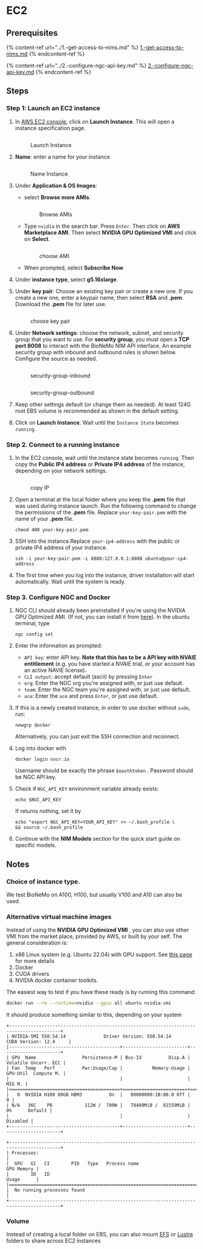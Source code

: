 # EC2

## Prerequisites

{% content-ref url="../1.-get-access-to-nims.md" %}
[1.-get-access-to-nims.md](../1.-get-access-to-nims.md)
{% endcontent-ref %}

{% content-ref url="../2.-configure-ngc-api-key.md" %}
[2.-configure-ngc-api-key.md](../2.-configure-ngc-api-key.md)
{% endcontent-ref %}

## Steps

### Step 1: Launch an EC2 instance

1.  In [AWS EC2 console](https://us-east-1.console.aws.amazon.com/ec2/home?region=us-east-1), click on **Launch Instance**. This will open a instance specification page.

    <figure><img src="../../.gitbook/assets/images/ec2-launch-instance.jpg" alt=""><figcaption><p>Launch Instance</p></figcaption></figure>
2.  **Name**: enter a name for your instance

    <figure><img src="../../.gitbook/assets/images/ec2-name-instance.jpg" alt=""><figcaption><p>Name Instance</p></figcaption></figure>
3. Under **Application & OS Images**:
   *   select **Browse more AMIs**.

       <figure><img src="../../.gitbook/assets/images/ec2-browse-ami.jpg" alt=""><figcaption><p>Browse AMIs</p></figcaption></figure>
   *   Type `nvidia` in the search bar. Press `Enter`. Then click on **AWS Marketplace AMI**. Then select **NVIDIA GPU Optimized VMI** and click on **Select**.

       <figure><img src="../../.gitbook/assets/images/ec2-choose-ami.jpg" alt=""><figcaption><p>choose AMI</p></figcaption></figure>
   * When prompted, select **Subscribe Now**
4. Under **instance type**, select **g5.16xlarge**.
5.  Under **key pair**: Choose an existing key pair or create a new one. If you create a new one, enter a keypair name, then select **RSA** and **.pem**. Download the **.pem** file for later use.

    <figure><img src="../../.gitbook/assets/images/ec2-keypairs.jpg" alt=""><figcaption><p>choose key pair</p></figcaption></figure>
6.  Under **Network settings**: choose the network, subnet, and security group that you want to use. For **security group**, you must open a **TCP port 8008** to interact with the BioNeMo NIM API interface. An example security group with inbound and outbound rules is shown below. Configure the source as needed.&#x20;

    <figure><img src="../../.gitbook/assets/ec2-security-group-inbound.jpg" alt=""><figcaption><p>security-group-inbound</p></figcaption></figure>

    <figure><img src="../../.gitbook/assets/ec2-security-group-outbound.jpg" alt=""><figcaption><p>security-group-outbound</p></figcaption></figure>
7. Keep other settings default (or change them as needed). At least 124G root EBS volume is recommended as shown in the default setting.
8. Click on **Launch Instance**. Wait until the `Instance State` becomes `running`.

### Step 2. Connect to a running instance

1.  In the EC2 console, wait until the instance state becomes `running`. Then copy the **Public IP4 address** or **Private IP4 address** of the instance, depending on your network settings.

    <figure><img src="../../.gitbook/assets/images/ec2-copy-ip.jpg" alt=""><figcaption><p>copy IP</p></figcaption></figure>
2.  Open a terminal at the local folder where you keep the **.pem** file that was used during instance launch. Run the following command to change the permissions of the **.pem** file. Replace `your-key-pair.pem` with the name of your **.pem** file.

    ```shell
    chmod 400 your-key-pair.pem
    ```
3.  SSH into the instance.Replace `your-ip4-address` with the public or private IP4 address of your instance.

    ```shell
    ssh -i your-key-pair.pem -L 8888:127.0.0.1:8888 ubuntu@your-ip4-address
    ```
4. The first time when you log into the instance, driver installation will start automatically. Wait until the system is ready.

### Step 3. Configure NGC and Docker

1.  NGC CLI should already been preinstalled if you're using the NVIDIA GPU Optimized AMI. (If not, you can install it from [here](https://org.ngc.nvidia.com/setup/installers/cli)).  In the ubuntu terminal, type

    ```shell
    ngc config set
    ```
2. Enter the information as prompted:
   * `API key`: enter API key. **Note that this has to be a API key with NVAIE entitlement** (e.g. you have started a NVAIE trial, or your account has an active NAVIE license)**.**&#x20;
   * `CLI output`: accept default (ascii) by pressing `Enter`
   * `org`: Enter the NGC org you're assigned with, or just use default.&#x20;
   * `team`: Enter the NGC team you're assigned with, or just use default.&#x20;
   * `ace`: Enter the `ace` and press `Enter`, or just use default.&#x20;
3.  If this is a newly created instance, in order to use docker without `sudo`, run:

    ```shell
    newgrp docker
    ```

    Alternatively, you can just exit the SSH connection and reconnect.&#x20;
4.  Log into docker with&#x20;

    ```shell
    docker login nvcr.io
    ```

    Username should be exactly the phrase `$oauthtoken` . Password should be NGC API key.&#x20;
5.  Check if `NGC_API_KEY` environment variable already exists:&#x20;

    ```shell
    echo $NGC_API_KEY
    ```

    If returns nothing, set it by

    ```shell
    echo "export NGC_API_KEY=YOUR_API_KEY" >> ~/.bash_profile \
    && source ~/.bash_profile
    ```
6. Continue with the **NIM Models** section for the quick start guide on specific models.&#x20;



## Notes

### Choice of instance type.

We test BioNeMo on A100, H100, but usually V100 and A10 can also be used.

### Alternative virtual machine images

Instead of using the  **NVIDIA GPU Optimized VMI** , you can also use other VMI from the market place, provided by AWS, or built by your self. The general consideration is:&#x20;

1. x86 Linux system (e.g. Ubuntu 22.04) with GPU support. See [this page](https://docs.nvidia.com/bionemo-framework/latest/pre-reqs.html) for more details
2. Docker
3. CUDA drivers
4. NVIDIA docker container toolkits.&#x20;

The easiest way to test if you have these ready is by running this command:&#x20;

```bash
docker run --rm --runtime=nvidia --gpus all ubuntu nvidia-smi
```

It should produce something similar to this, depending on your system

```
+-----------------------------------------------------------------------------------------+
| NVIDIA-SMI 550.54.14              Driver Version: 550.54.14      CUDA Version: 12.4     |
|-----------------------------------------+------------------------+----------------------+
| GPU  Name                 Persistence-M | Bus-Id          Disp.A | Volatile Uncorr. ECC |
| Fan  Temp   Perf          Pwr:Usage/Cap |           Memory-Usage | GPU-Util  Compute M. |
|                                         |                        |               MIG M. |
|=========================================+========================+======================|
|   0  NVIDIA H100 80GB HBM3          On  |   00000000:1B:00.0 Off |                    0 |
| N/A   36C    P0            112W /  700W |   78489MiB /  81559MiB |      0%      Default |
|                                         |                        |             Disabled |
+-----------------------------------------+------------------------+----------------------+

+-----------------------------------------------------------------------------------------+
| Processes:                                                                              |
|  GPU   GI   CI        PID   Type   Process name                              GPU Memory |
|        ID   ID                                                               Usage      |
|=========================================================================================|
|  No running processes found                                                             |
+-----------------------------------------------------------------------------------------+
```

### Volume

Instead of creating a local folder on EBS, you can also mount [EFS](https://aws.amazon.com/efs/) or [Lustre](https://aws.amazon.com/fsx/lustre/) folders to share across EC2 instances
